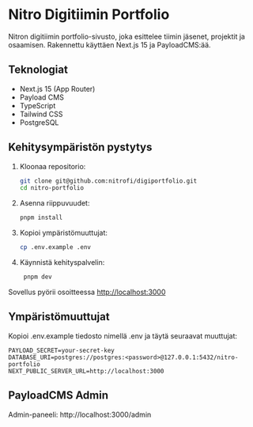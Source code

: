 # Nitro Digitiimin Portfolio

Nitron digitiimin portfolio-sivusto, joka esittelee tiimin jäsenet, projektit ja osaamisen. Rakennettu käyttäen Next.js 15 ja PayloadCMS:ää.

## Teknologiat

- Next.js 15 (App Router)
- Payload CMS
- TypeScript
- Tailwind CSS
- PostgreSQL

## Kehitysympäristön pystytys

1. Kloonaa repositorio:

   ```bash
   git clone git@github.com:nitrofi/digiportfolio.git
   cd nitro-portfolio
   ```

2. Asenna riippuvuudet:

   ```bash
   pnpm install
   ```

3. Kopioi ympäristömuuttujat:

   ```bash
   cp .env.example .env
   ```

4. Käynnistä kehityspalvelin:

   ```bash
    pnpm dev
   ```

Sovellus pyörii osoitteessa [http://localhost:3000](http://localhost:3000)

## Ympäristömuuttujat

Kopioi .env.example tiedosto nimellä .env ja täytä seuraavat muuttujat:

```plaintext
PAYLOAD_SECRET=your-secret-key
DATABASE_URI=postgres://postgres:<password>@127.0.0.1:5432/nitro-portfolio
NEXT_PUBLIC_SERVER_URL=http://localhost:3000
```

## PayloadCMS Admin

Admin-paneeli: http://localhost:3000/admin
